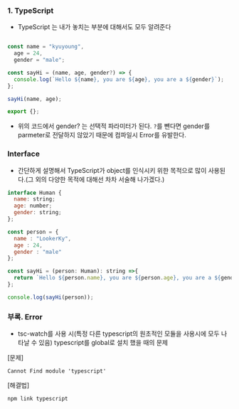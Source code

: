 ### 1. TypeScript

- TypeScript 는 내가 놓치는 부분에 대해서도 모두 알려준다

```javascript

const name = "kyuyoung",
  age = 24,
  gender = "male";

const sayHi = (name, age, gender?) => {
  console.log(`Hello ${name}, you are ${age}, you are a ${gender}`);
};

sayHi(name, age);

export {};
```
- 위의 코드에서 gender? 는 선택적 파라미터가 된다. `?`를 뺀다면 gender를 parmeter로 전달하지 않았기 때문에 컴파일시 Error를 유발한다.

### Interface

- 간단하게 설명해서 TypeScript가 object를 인식시키 위한 목적으로 많이 사용된다.(그 외의 다양한 목적에 대해선 차차 서술해 나가겠다.)

```javascript
interface Human {
  name: string;
  age: number;
  gender: string;
};

const person = {
  name : "LookerKy",
  age : 24,
  gender : "male"
};

const sayHi = (person: Human): string =>{
  return `Hello ${person.name}, you are ${person.age}, you are a ${gender}`
};

console.log(sayHi(person));

```


### 부록. Error

- tsc-watch를 사용 시(특정 다른 typescript의 원초적인 모듈을 사용시에 모두 나타날 수 있음) typescript를 global로 설치 했을 때의 문제 

[문제]

```
Cannot Find module 'typescript'
```

[해결법]
```shell
npm link typescript
```
